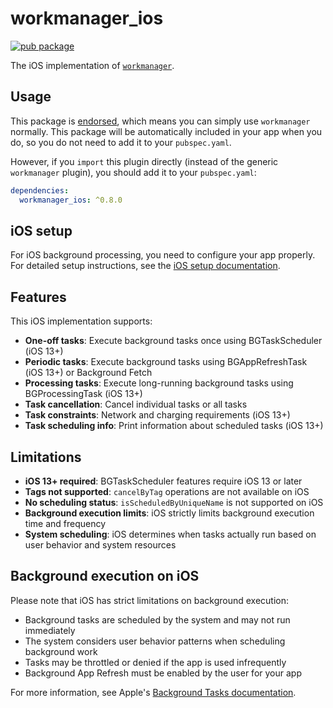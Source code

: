 # workmanager_ios

[![pub package](https://img.shields.io/pub/v/workmanager_ios.svg)](https://pub.dartlang.org/packages/workmanager_ios)

The iOS implementation of [`workmanager`][workmanager].

## Usage

This package is [endorsed][federated_plugin_docs], which means you can simply use `workmanager`
normally. This package will be automatically included in your app when you do,
so you do not need to add it to your `pubspec.yaml`.

However, if you `import` this plugin directly (instead of the generic `workmanager` plugin), 
you should add it to your `pubspec.yaml`:

```yaml
dependencies:
  workmanager_ios: ^0.8.0
```

## iOS setup

For iOS background processing, you need to configure your app properly. 
For detailed setup instructions, see the [iOS setup documentation][ios_setup].

## Features

This iOS implementation supports:

- **One-off tasks**: Execute background tasks once using BGTaskScheduler (iOS 13+)
- **Periodic tasks**: Execute background tasks using BGAppRefreshTask (iOS 13+) or Background Fetch
- **Processing tasks**: Execute long-running background tasks using BGProcessingTask (iOS 13+)
- **Task cancellation**: Cancel individual tasks or all tasks
- **Task constraints**: Network and charging requirements (iOS 13+)
- **Task scheduling info**: Print information about scheduled tasks (iOS 13+)

## Limitations

- **iOS 13+ required**: BGTaskScheduler features require iOS 13 or later
- **Tags not supported**: `cancelByTag` operations are not available on iOS
- **No scheduling status**: `isScheduledByUniqueName` is not supported on iOS
- **Background execution limits**: iOS strictly limits background execution time and frequency
- **System scheduling**: iOS determines when tasks actually run based on user behavior and system resources

## Background execution on iOS

Please note that iOS has strict limitations on background execution:

- Background tasks are scheduled by the system and may not run immediately
- The system considers user behavior patterns when scheduling background work
- Tasks may be throttled or denied if the app is used infrequently
- Background App Refresh must be enabled by the user for your app

For more information, see Apple's [Background Tasks documentation][apple_background_tasks].

[workmanager]: https://pub.dartlang.org/packages/workmanager
[federated_plugin_docs]: https://flutter.dev/go/federated-plugins
[ios_setup]: https://github.com/fluttercommunity/flutter_workmanager/blob/main/IOS_SETUP.md
[apple_background_tasks]: https://developer.apple.com/documentation/backgroundtasks